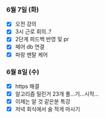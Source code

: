 ### 6월 7일 (화)
- [x] 오전 강의
- [x] 3시 근로 회의..?
- [x] 2단계 피드백 반영 및 pr
- [x] 페어 db 연결
- [x] 파랑 멘탈 케어

### 6월 8일 (수)
- [x] https 해결
- [x] 알고리즘 밀린거 23개 풀...기...시작...
- [x] 이제는 알 것 같은분 특강
- [x] 저녁 회식에서 술 적게 마시기
